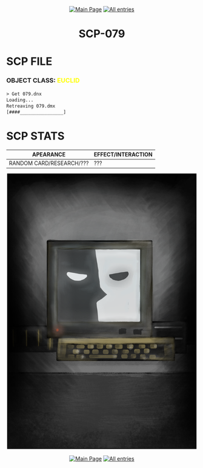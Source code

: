 <p align=center>    <a href="../../../">
        <img src="https://img.shields.io/badge/GO_TO-MAIN_PAGE-ffffff?style=for-the-badge&labelColor=000000&color=ffffff" title="Main Page" style="cursor: pointer;"/></a>
    <a href="../../tree">
        <img src="https://img.shields.io/badge/GO_TO-ALL_ENTRIES-ffffff?style=for-the-badge&labelColor=000000&color=ffffff" title="All entries" style="cursor: pointer;"></a>
</p>
<h1 align="center">SCP-079</h1>

# SCP FILE
### OBJECT CLASS: <span style="color:yellow">EUCLID</span>
```
> Get 079.dnx
Loading...
Retreaving 079.dmx
[####________________]
```

# SCP STATS

| APEARANCE | EFFECT/INTERACTION |
| - | - |
| RANDOM CARD/RESEARCH/??? | ??? |

<p align="center">
    <img src="../../../assets/images/scp/euclid/scp079.png" title="SCP-079" width="500"/>
</p>
<p align=center>    <a href="../../../">
        <img src="https://img.shields.io/badge/GO_TO-MAIN_PAGE-ffffff?style=for-the-badge&labelColor=000000&color=ffffff" title="Main Page" style="cursor: pointer;"/></a>
    <a href="../../tree">
        <img src="https://img.shields.io/badge/GO_TO-ALL_ENTRIES-ffffff?style=for-the-badge&labelColor=000000&color=ffffff" title="All entries" style="cursor: pointer;"></a>
</p>